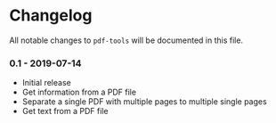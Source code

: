 # Changelog

All notable changes to `pdf-tools` will be documented in this file.

### 0.1 - 2019-07-14

- Initial release
- Get information from a PDF file
- Separate a single PDF with multiple pages to multiple single pages
- Get text from a PDF file